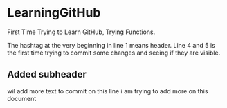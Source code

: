 # LearningGitHub
First Time Trying to Learn GitHub, Trying Functions. 

The hashtag at the very beginning in line 1 means header.
Line 4 and 5 is the first time trying to commit some changes and seeing if they are visible. 

## Added subheader

wil add more text to commit on this line
i am trying to add more on this document

